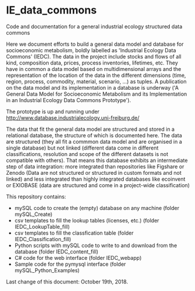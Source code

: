 # IE_data_commons
Code and documentation for a general industrial ecology structured data commons

Here we document efforts to build a general data model and database for socioeconomic metabolism, boldly labelled as 'Industrial Ecology Data Commons' (IEDC). The data in the project include stocks and flows of all kind, composition data, prices, process inventories, lifetimes, etc. They have in common a data model based on multidimensional arrays and the representation of the location of the data in the different dimensions (time, region, process, commodity, material, scenario, ...) as tuples. A publication on the data model and its implementation in a database is underway ('A General Data Model for Socioeconomic Metabolism and its Implementation in an Industrial Ecology Data Commons Prototype'). 

The prototype is up and running under http://www.database.industrialecology.uni-freiburg.de/

The data that fit the general data model are structured and stored in a relational database, the structure of which is documented here.
The data are structured (they all fit a commmon data model and are organised in a single database) but not linked (different data come in different classifications, resolution and scope of the different datasets is not compatible with others). That means this database exhibits an intermediate step of data integration: more integrated than repositories like Figshare or Zenodo (Data are not structured or structured in custom formats and not linked) and less integrated than highly integrated databases like ecoinvent or EXIOBASE (data are structured and come in a project-wide classification)

This repository contains:
* mySQL code to create the (empty) database on any machine (folder mySQL_Create)
* csv templates to fill the lookup tables (licenses, etc.) (folder IEDC_LookupTable_fill)
* csv templates to fill the classfication table (folder IEDC_Classification_fill)
* Python scripts with mySQL code to write to and download from the database (folder IEDC_content_fill)
* C# code for the web interface (folder IEDC_webapp)
* Sample code for the pymysql interface (folder mySQL_Python_Examples)

Last change of this document: October 19th, 2018.


